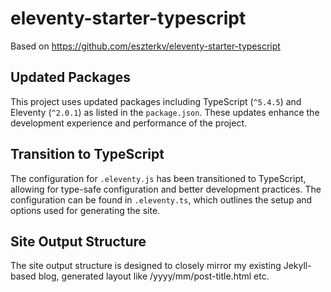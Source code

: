 # eleventy-starter-typescript

Based on <https://github.com/eszterkv/eleventy-starter-typescript>

## Updated Packages

This project uses updated packages including TypeScript (`^5.4.5`) and Eleventy (`^2.0.1`) as listed in the `package.json`. These updates enhance the development experience and performance of the project.

## Transition to TypeScript

The configuration for `.eleventy.js` has been transitioned to TypeScript, allowing for type-safe configuration and better development practices. The configuration can be found in `.eleventy.ts`, which outlines the setup and options used for generating the site.

## Site Output Structure

The site output structure is designed to closely mirror my existing Jekyll-based blog, generated layout like /yyyy/mm/post-title.html etc.
